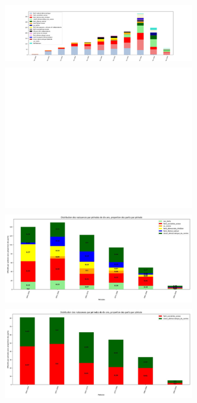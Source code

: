 ![Image distribution des naissance et du parti sur 20 ans](../../notebooks_jupyter/Images/naissance_parti_20ans.png)

![Tableau distribution des naissances et du parti sur 20 ans](../../notebooks_jupyter/Images/naissance_parti_20%20ans_tableau.png)

![Image distribution naissance et parti 10 ans](../../notebooks_jupyter/Images/naissances_distribution_10ans_partis.jpg)

![Image distribution naissance et PSvsUDC 10 ans](../../notebooks_jupyter/Images/naissances_distribution_10ans_partis_PSvsUDC.jpg)